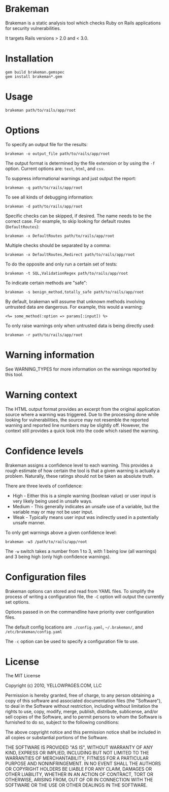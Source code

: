 # Brakeman

Brakeman is a static analysis tool which checks Ruby on Rails applications for security vulnerabilities.

It targets Rails versions > 2.0 and < 3.0.

# Installation

    gem build brakeman.gemspec
    gem install brakeman*.gem

# Usage

    brakeman path/to/rails/app/root

# Options

To specify an output file for the results:

    brakeman -o output_file path/to/rails/app/root

The output format is determined by the file extension or by using the `-f` option. Current options are: `text`, `html`, and `csv`.

To suppress informational warnings and just output the report:

    brakeman -q path/to/rails/app/root

To see all kinds of debugging information:

    brakeman -d path/to/rails/app/root

Specific checks can be skipped, if desired. The name needs to be the correct case. For example, to skip looking for default routes (`DefaultRoutes`):

    brakeman -x DefaultRoutes path/to/rails/app/root

Multiple checks should be separated by a comma:

    brakeman -x DefaultRoutes,Redirect path/to/rails/app/root

To do the opposite and only run a certain set of tests:

    brakeman -t SQL,ValidationRegex path/to/rails/app/root

To indicate certain methods are "safe":

    brakeman -s benign_method,totally_safe path/to/rails/app/root

By default, brakeman will assume that unknown methods involving untrusted data are dangerous. For example, this would a warning:

    <%= some_method(:option => params[:input]) %>

To only raise warnings only when untrusted data is being directly used:

    brakeman -r path/to/rails/app/root

# Warning information

See WARNING_TYPES for more information on the warnings reported by this tool.

# Warning context

The HTML output format provides an excerpt from the original application source where a warning was triggered. Due to the processing done while looking for vulnerabilities, the source may not resemble the reported warning and reported line numbers may be slightly off. However, the context still provides a quick look into the code which raised the warning.

# Confidence levels

Brakeman assigns a confidence level to each warning. This provides a rough estimate of how certain the tool is that a given warning is actually a problem. Naturally, these ratings should not be taken as absolute truth.

There are three levels of confidence:

 + High - Either this is a simple warning (boolean value) or user input is very likely being used in unsafe ways.
 + Medium - This generally indicates an unsafe use of a variable, but the variable may or may not be user input.
 + Weak - Typically means user input was indirectly used in a potentially unsafe manner.

To only get warnings above a given confidence level:

    brakeman -w3 /path/to/rails/app/root

The `-w` switch takes a number from 1 to 3, with 1 being low (all warnings) and 3 being high (only high confidence warnings).

# Configuration files

Brakeman options can stored and read from YAML files. To simplify the process of writing a configuration file, the `-C` option will output the currently set options.

Options passed in on the commandline have priority over configuration files.

The default config locations are `./config.yaml`, `~/.brakeman/`, and `/etc/brakeman/config.yaml`

The `-c` option can be used to specify a configuration file to use.

# License

The MIT License

Copyright (c) 2010, YELLOWPAGES.COM, LLC

Permission is hereby granted, free of charge, to any person obtaining a copy
of this software and associated documentation files (the "Software"), to deal
in the Software without restriction, including without limitation the rights
to use, copy, modify, merge, publish, distribute, sublicense, and/or sell
copies of the Software, and to permit persons to whom the Software is
furnished to do so, subject to the following conditions:

The above copyright notice and this permission notice shall be included in
all copies or substantial portions of the Software.

THE SOFTWARE IS PROVIDED "AS IS", WITHOUT WARRANTY OF ANY KIND, EXPRESS OR
IMPLIED, INCLUDING BUT NOT LIMITED TO THE WARRANTIES OF MERCHANTABILITY,
FITNESS FOR A PARTICULAR PURPOSE AND NONINFRINGEMENT. IN NO EVENT SHALL THE
AUTHORS OR COPYRIGHT HOLDERS BE LIABLE FOR ANY CLAIM, DAMAGES OR OTHER
LIABILITY, WHETHER IN AN ACTION OF CONTRACT, TORT OR OTHERWISE, ARISING FROM,
OUT OF OR IN CONNECTION WITH THE SOFTWARE OR THE USE OR OTHER DEALINGS IN
THE SOFTWARE.
